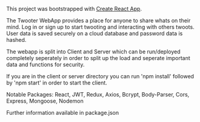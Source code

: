 

This project was bootstrapped with [Create React App](https://github.com/facebook/create-react-app).

The Twooter WebApp provides a place for anyone to share whats on their mind. Log in or sign up to start twooting and interacting with 
others twoots. User data is saved securely on a cloud database and password data is hashed.

The webapp is split into Client and Server which can be run/deployed completely seperately in order to split up 
the load and seperate important data and functions for security. 

If you are in the client or server directory you can run 'npm install' followed by 'npm start' in order to start the client.


Notable Packages: React, JWT, Redux, Axios, Bcrypt, Body-Parser, Cors, Express, Mongoose, Nodemon

Further information available in package.json



